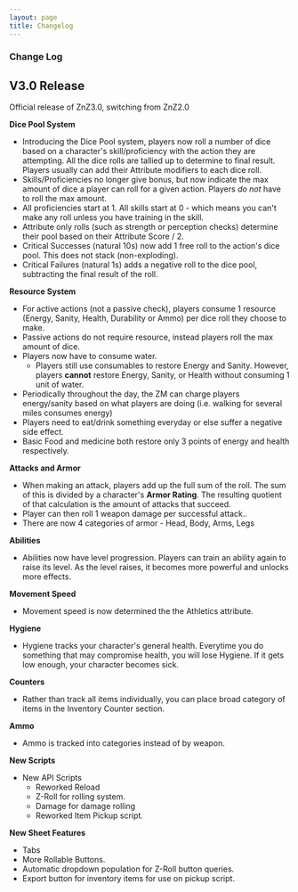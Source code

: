 ```yaml
---
layout: page
title: Changelog
---
```



### Change Log ###



## V3.0 Release ##

Official release of ZnZ3.0, switching from ZnZ2.0

**Dice Pool System**
- Introducing the Dice Pool system, players now roll a number of dice based on a character's skill/proficiency with the action they are attempting. All the dice rolls are tallied up to determine to final result. Players usually can add their Attribute modifiers to each dice roll.
- Skills/Proficiencies no longer give bonus, but now indicate the max amount of dice a player can roll for a given action. Players *do not* have to roll the max amount.
- All proficiencies start at 1. All skills start at 0 - which means you can't make any roll unless you have training in the skill.
- Attribute only rolls (such as strength or perception checks) determine their pool based on their Attribute Score / 2.
- Critical Successes (natural 10s) now add 1 free roll to the action's dice pool. This does not stack (non-exploding).
- Critical Failures (natural 1s) adds a negative roll to the dice pool, subtracting the final result of the roll.

**Resource System**
- For active actions (not a passive check), players consume 1 resource (Energy, Sanity, Health, Durability or Ammo) per dice roll they choose to make. 
- Passive actions do not require resource, instead players roll the max amount of dice.
- Players now have to consume water. 
    - Players still use consumables to restore Energy and Sanity. However, players **cannot** restore Energy, Sanity, or Health without consuming 1 unit of water.
- Periodically throughout the day, the ZM can charge players energy/sanity based on what players are doing (i.e. walking for several miles consumes energy)
- Players need to eat/drink something everyday or else suffer a negative side effect.
- Basic Food and medicine both restore only 3 points of energy and health respectively.


**Attacks and Armor**
- When making an attack, players add up the full sum of the roll. The sum of this is divided by a character's **Armor Rating**. The resulting quotient of that calculation is the amount of attacks that succeed. 
- Player can then roll 1 weapon damage per successful attack..
- There are now 4 categories of armor - Head, Body, Arms, Legs

**Abilities**
- Abilities now have level progression. Players can train an ability again to raise its level. As the level raises, it becomes more powerful and unlocks more effects.

**Movement Speed**
- Movement speed is now determined the the Athletics attribute.

**Hygiene**
- Hygiene tracks your character's general health. Everytime you do something that may compromise health, you will lose Hygiene. If it gets low enough, your character becomes sick.

**Counters**
- Rather than track all items individually, you can place broad category of items in the Inventory Counter section.

**Ammo**
- Ammo is tracked into categories instead of by weapon.

**New Scripts**
- New API Scripts
    - Reworked Reload
    - Z-Roll for rolling system.
    - Damage for damage rolling
    - Reworked Item Pickup script.

**New Sheet Features**
- Tabs
- More Rollable Buttons. 
- Automatic dropdown population for Z-Roll button queries.
- Export button for inventory items for use on pickup script.
